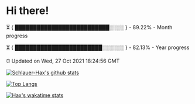 # Hi there!

⏳ { ██████████████████████████░░░░ } - 89.22% - Month progress

⏳ { ████████████████████████░░░░░░ } - 82.13% - Year progress

⏰ Updated on Wed, 27 Oct 2021 18:24:56 GMT


[![Schlauer-Hax's github stats](https://github-readme-stats.vercel.app/api?username=Schlauer-Hax&show_icons=true&theme=dark&count_private=true)](https://github.com/Schlauer-Hax)


[![Top Langs](https://github-readme-stats.vercel.app/api/top-langs/?username=Schlauer-Hax&layout=compact&theme=dark)](https://github.com/Schlauer-Hax?tab=repositories)


[![Hax's wakatime stats](https://github-readme-stats.vercel.app/api/wakatime?username=Hax&theme=dark)](https://wakatime.com/@Hax)

